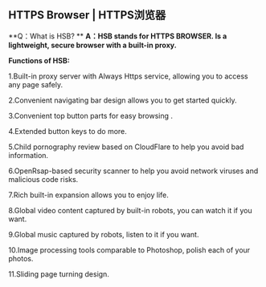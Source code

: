 HTTPS Browser | HTTPS浏览器
-----------------------------------------

**Q：What is HSB? **
**A：HSB stands for HTTPS BROWSER. Is a lightweight, secure browser with a built-in proxy.**

**Functions of HSB:**

1.Built-in proxy server with Always Https service, allowing you to access any page safely.

2.Convenient navigating bar design allows you to get started quickly.  

3.Convenient top button parts for easy browsing . 

4.Extended button keys to do more.

5.Child pornography review based on CloudFlare to help you avoid bad information.

6.OpenRsap-based security scanner to help you avoid network viruses and malicious code risks. 

7.Rich built-in expansion allows you to enjoy life. 

8.Global video content captured by built-in robots, you can watch it if you want. 

9.Global music captured by robots, listen to it if you want. 

10.Image processing tools comparable to Photoshop, polish each of your photos.

11.Sliding page turning design. 
